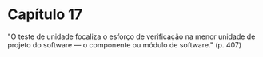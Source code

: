 # Capítulo 17

"O teste de unidade focaliza o esforço de verificação na menor unidade de projeto do software — o componente ou módulo de software." \(p. 407\)

